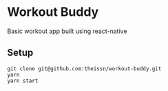 # Workout Buddy

Basic workout app built using react-native

## Setup

```
git clone git@github.com:theissn/workout-buddy.git
yarn
yarn start
```